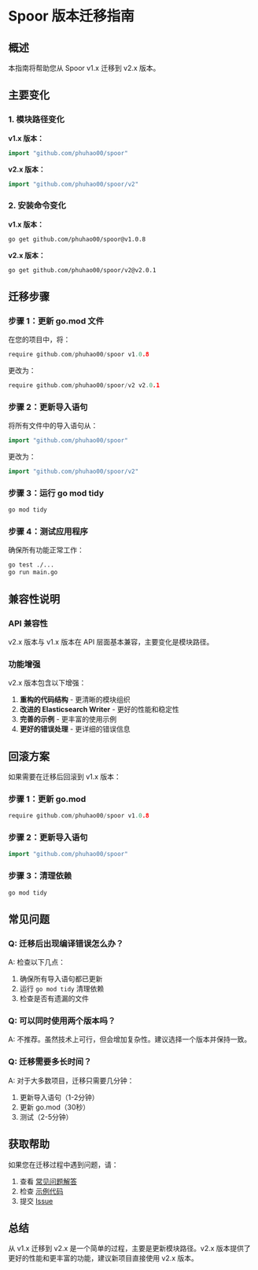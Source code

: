 # Spoor 版本迁移指南

## 概述

本指南将帮助您从 Spoor v1.x 迁移到 v2.x 版本。

## 主要变化

### 1. 模块路径变化

**v1.x 版本：**
```go
import "github.com/phuhao00/spoor"
```

**v2.x 版本：**
```go
import "github.com/phuhao00/spoor/v2"
```

### 2. 安装命令变化

**v1.x 版本：**
```bash
go get github.com/phuhao00/spoor@v1.0.8
```

**v2.x 版本：**
```bash
go get github.com/phuhao00/spoor/v2@v2.0.1
```

## 迁移步骤

### 步骤 1：更新 go.mod 文件

在您的项目中，将：
```go
require github.com/phuhao00/spoor v1.0.8
```

更改为：
```go
require github.com/phuhao00/spoor/v2 v2.0.1
```

### 步骤 2：更新导入语句

将所有文件中的导入语句从：
```go
import "github.com/phuhao00/spoor"
```

更改为：
```go
import "github.com/phuhao00/spoor/v2"
```

### 步骤 3：运行 go mod tidy

```bash
go mod tidy
```

### 步骤 4：测试应用程序

确保所有功能正常工作：
```bash
go test ./...
go run main.go
```

## 兼容性说明

### API 兼容性

v2.x 版本与 v1.x 版本在 API 层面基本兼容，主要变化是模块路径。

### 功能增强

v2.x 版本包含以下增强：

1. **重构的代码结构** - 更清晰的模块组织
2. **改进的 Elasticsearch Writer** - 更好的性能和稳定性
3. **完善的示例** - 更丰富的使用示例
4. **更好的错误处理** - 更详细的错误信息

## 回滚方案

如果需要在迁移后回滚到 v1.x 版本：

### 步骤 1：更新 go.mod

```go
require github.com/phuhao00/spoor v1.0.8
```

### 步骤 2：更新导入语句

```go
import "github.com/phuhao00/spoor"
```

### 步骤 3：清理依赖

```bash
go mod tidy
```

## 常见问题

### Q: 迁移后出现编译错误怎么办？

A: 检查以下几点：
1. 确保所有导入语句都已更新
2. 运行 `go mod tidy` 清理依赖
3. 检查是否有遗漏的文件

### Q: 可以同时使用两个版本吗？

A: 不推荐。虽然技术上可行，但会增加复杂性。建议选择一个版本并保持一致。

### Q: 迁移需要多长时间？

A: 对于大多数项目，迁移只需要几分钟：
1. 更新导入语句（1-2分钟）
2. 更新 go.mod（30秒）
3. 测试（2-5分钟）

## 获取帮助

如果您在迁移过程中遇到问题，请：

1. 查看 [常见问题解答](README.md#常见问题)
2. 检查 [示例代码](examples/)
3. 提交 [Issue](https://github.com/phuhao00/spoor/issues)

## 总结

从 v1.x 迁移到 v2.x 是一个简单的过程，主要是更新模块路径。v2.x 版本提供了更好的性能和更丰富的功能，建议新项目直接使用 v2.x 版本。
